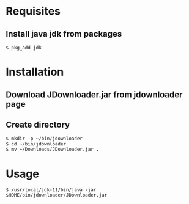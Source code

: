 # Requisites
## Install java jdk from packages
```
$ pkg_add jdk
```

# Installation
## Download JDownloader.jar from jdownloader page

## Create directory
```
$ mkdir -p ~/bin/jdownloader
$ cd ~/bin/jdownloader
$ mv ~/Downloads/JDownloader.jar .
```

# Usage
```
$ /usr/local/jdk-11/bin/java -jar $HOME/bin/jdownloader/JDownloader.jar
```
